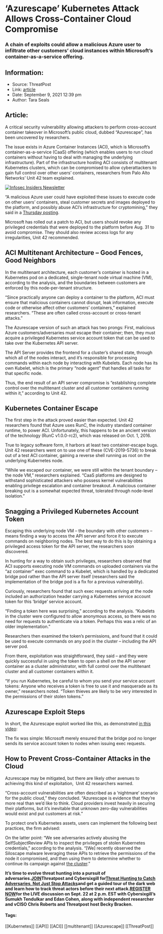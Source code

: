 # ‘Azurescape’ Kubernetes Attack Allows Cross-Container Cloud Compromise
### A chain of exploits could allow a malicious Azure user to infiltrate other customers’ cloud instances within Microsoft’s container-as-a-service offering.

## Information:
+ Source: ThreatPost
+ Link: [article](https://kasperskycontenthub.com/threatpost-global/?p=169319)
+ Date: September 9, 2021  12:39 pm
+ Author: Tara Seals


## Article:
A critical security vulnerability allowing attackers to perform cross-account container takeover in Microsoft’s public cloud, dubbed “Azurescape”, has been uncovered by researchers.


The issue exists in Azure Container Instances (ACI), which is Microsoft’s container-as-a-service (CaaS) offering (which enables users to run cloud containers without having to deal with managing the underlying infrastructure). Part of the infrastructure hosting ACI consists of multitenant Kubernetes clusters, which can be compromised to allow cyberattackers to gain full control over other users’ containers, researchers from Palo Alto Networks’ Unit 42 team explained.


[![Infosec Insiders Newsletter](https://media.threatpost.com/wp-content/uploads/sites/103/2021/07/10165815/infosec_insiders_in_article_promo.png)](https://threatpost.com/infosec-insider-subscription-page/?utm_source=ART&utm_medium=ART&utm_campaign=InfosecInsiders_Newsletter_Promo/)


“A malicious Azure user could have exploited these issues to execute code on other users’ containers, steal customer secrets and images deployed to the platform, and possibly abuse ACI’s infrastructure for cryptomining,” they said in a [Thursday posting](https://unit42.paloaltonetworks.com/azure-container-instances/).


Microsoft has rolled out a patch to ACI, but users should revoke any privileged credentials that were deployed to the platform before Aug. 31 to avoid compromise. They should also review access logs for any irregularities, Unit 42 recommended.


**ACI Multitenant Architecture – Good Fences, Good Neighbors**
--------------------------------------------------------------


In the multitenant architecture, each customer’s container is hosted in a Kubernetes pod on a dedicated, single-tenant node virtual machine (VM), according to the analysis, and the boundaries between customers are enforced by this node-per-tenant structure.


“Since practically anyone can deploy a container to the platform, ACI must ensure that malicious containers cannot disrupt, leak information, execute code or otherwise affect other customers’ containers,” explained researchers. “These are often called cross-account or cross-tenant attacks.”


The Azurescape version of such an attack has two prongs: First, malicious Azure customers/adversaries must escape their container; then, they must acquire a privileged Kubernetes service account token that can be used to take over the Kubernetes API server.


The API Server provides the frontend for a cluster’s shared state, through which all of the nodes interact, and it’s responsible for processing commands within each node by interacting with Kubelets. Each node has its own Kubelet, which is the primary “node agent” that handles all tasks for that specific node.


Thus, the end result of an API server compromise is “establishing complete control over the multitenant cluster and all customer containers running within it,” according to Unit 42.


**Kubernetes Container Escape**
-------------------------------


The first step in the attack proved easier than expected. Unit 42 researchers found that Azure uses RunC, the industry standard container runtime, to power ACI. Unfortunately, this happens to be an ancient version of the technology (RunC v1.0.0-rc2), which was released on Oct. 1, 2016.


True to legacy software form, it harbors at least two container-escape bugs. Unit 42 researchers went on to use one of these (CVE-2019-5736) to break out of a test ACI container, gaining a reverse shell running as root on the underlying Kubernetes node.


“While we escaped our container, we were still within the tenant boundary – the node VM,” researchers explained. “CaaS platforms are designed to withstand sophisticated attackers who possess kernel vulnerabilities enabling privilege escalation and container breakout. A malicious container breaking out is a somewhat expected threat, tolerated through node-level isolation.”


**Snagging a Privileged Kubernetes Account Token**
--------------------------------------------------


Escaping this underlying node VM – the boundary with other customers – means finding a way to access the API server and force it to execute commands on neighboring nodes. The best way to do this is by obtaining a privileged access token for the API server, the researchers soon discovered.


In hunting for a way to obtain such privileges, researchers observed that ACI supports executing node VM commands on uploaded containers via the “az container” exec command to a Kubelet, which is handled by a dedicated bridge pod rather than the API server itself (researchers said the implementation of the bridge pod is a fix for a previous vulnerability).


Curiously, researchers found that such exec requests arriving at the node included an authorization header carrying a Kubernetes service account token for this ‘bridge’ service account.


“Finding a token here was surprising,” according to the analysis. “Kubelets in the cluster were configured to allow anonymous access, so there was no need for requests to authenticate via a token. Perhaps this was a relic of an older implementation.”


Researchers then examined the token’s permissions, and found that it could be used to execute commands on any pod in the cluster – including the API server pod.


From there, exploitation was straightforward, they said – and they were quickly successful in using the token to open a shell on the API server container as a cluster administrator, with full control over the multitenant cluster and all customer containers within it.


“If you run Kubernetes, be careful to whom you send your service account tokens: Anyone who receives a token is free to use it and masquerade as its owner,” researchers noted. “Token thieves are likely to be very interested in the permissions of their stolen tokens.”


**Azurescape Exploit Steps**
----------------------------


In short, the Azurescape exploit worked like this, as demonstrated [in this video](https://youtu.be/YfZBwKP18CQ):


The fix was simple: Microsoft merely ensured that the bridge pod no longer sends its service account token to nodes when issuing exec requests.


**How to Prevent Cross-Container Attacks in the Cloud**
-------------------------------------------------------


Azurescape may be mitigated, but there are likely other avenues to achieving this kind of exploitation,  Unit 42 researchers warned.


“Cross-account vulnerabilities are often described as a ‘nightmare’ scenario for the public cloud,” they concluded. “Azurescape is evidence that they’re more real than we’d like to think. Cloud providers invest heavily in securing their platforms, but it’s inevitable that unknown zero-day vulnerabilities would exist and put customers at risk.”


To protect one’s Kubernetes assets, users can implement the following best practices, the firm advised:


On the latter point: “We see adversaries actively abusing the SelfSubjectReview APIs to inspect the privileges of stolen Kubernetes credentials,” according to the analysis. “[We] recently observed the Siloscape malware leveraging these APIs to retrieve the permissions of the node it compromised, and then using them to determine whether to continue its campaign against [the cluster](https://threatpost.com/kubernetes-cyberattacks-argo-workflows/167997/).”


**It’s time to evolve threat hunting into a pursuit of adversaries.**[**JOIN**](https://threatpost.com/webinars/threat-hunting-catch-adversaries/?utm_source=ART&utm_medium=ART&utm_campaign=September_Cybersixgill_Webinar)**Threatpost and Cybersixgill for**[**Threat Hunting to Catch Adversaries, Not Just Stop Attacks**](https://threatpost.com/webinars/threat-hunting-catch-adversaries/?utm_source=ART&utm_medium=ART&utm_campaign=September_Cybersixgill_Webinar)**and get a guided tour of the dark web and learn how to track threat actors before their next attack.**[**REGISTER NOW**](https://threatpost.com/webinars/threat-hunting-catch-adversaries/?utm_source=ART&utm_medium=ART&utm_campaign=September_Cybersixgill_Webinar)**for the LIVE discussion on Sept. 22 at 2 p.m. EST with Cybersixgill’s Sumukh Tendulkar and Edan Cohen, along with independent researcher and vCISO Chris Roberts and Threatpost host Becky Bracken.**




#### Tags:
[[Kubernetes]] [[API]] [[ACI]] [[multitenant]] [[Azurescape]] [[ThreatPost]]
